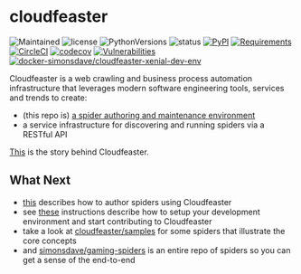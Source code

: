 # cloudfeaster
![Maintained](https://img.shields.io/maintenance/yes/2019.svg?style=flat)
![license](https://img.shields.io/pypi/l/cloudfeaster.svg?style=flat)
![PythonVersions](https://img.shields.io/pypi/pyversions/cloudfeaster.svg?style=flat)
![status](https://img.shields.io/pypi/status/cloudfeaster.svg?style=flat)
[![PyPI](https://img.shields.io/pypi/v/cloudfeaster.svg?style=flat)](https://pypi.python.org/pypi/cloudfeaster)
[![Requirements](https://requires.io/github/simonsdave/cloudfeaster/requirements.svg?branch=master)](https://requires.io/github/simonsdave/cloudfeaster/requirements/?branch=master)
[![CircleCI](https://circleci.com/gh/simonsdave/cloudfeaster/tree/release-0.9.31.svg?style=shield)](https://circleci.com/gh/simonsdave/cloudfeaster/tree/release-0.9.31)
[![codecov](https://codecov.io/gh/simonsdave/cloudfeaster/branch/master/graph/badge.svg)](https://codecov.io/gh/simonsdave/cloudfeaster)
[![Vulnerabilities](https://snyk.io/test/github/simonsdave/cloudfeaster/badge.svg)](https://snyk.io/test/github/simonsdave/cloudfeaster)
[![docker-simonsdave/cloudfeaster-xenial-dev-env](https://img.shields.io/badge/dockerhub-simonsdave%2Fcloudfeaster--xenial--dev-blue.svg)](https://hub.docker.com/r/simonsdave/cloudfeaster-xenial-dev-env)

Cloudfeaster is a web crawling and business process automation infrastructure that leverages
modern software engineering tools, services and trends to create:

* (this repo is) [a spider authoring and maintenance environment](https://github.com/simonsdave/cloudfeaster)
* a service infrastructure for discovering and running spiders via a RESTful API

[This](https://github.com/simonsdave/cloudfeaster/tree/release-0.9.31/docs/story.md) is the story behind Cloudfeaster.

## What Next

* [this](https://github.com/simonsdave/cloudfeaster/tree/release-0.9.31/docs/spider_authors.md) describes
how to author spiders using Cloudfeaster
* see [these](https://github.com/simonsdave/cloudfeaster/tree/release-0.9.31/docs/contributing.md) instructions
describe how to setup your development environment and
start contributing to Cloudfeaster
* take a look at [cloudfeaster/samples](cloudfeaster/samples/) for some
spiders that illustrate the core concepts
* and [simonsdave/gaming-spiders](https://github.com/simonsdave/gaming-spiders) is an
entire repo of spiders so you can get a sense of the end-to-end
